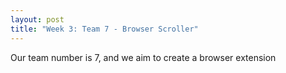 ```yaml
---
layout: post
title: "Week 3: Team 7 - Browser Scroller"
---
```


Our team number is 7, and we aim to create a browser extension
